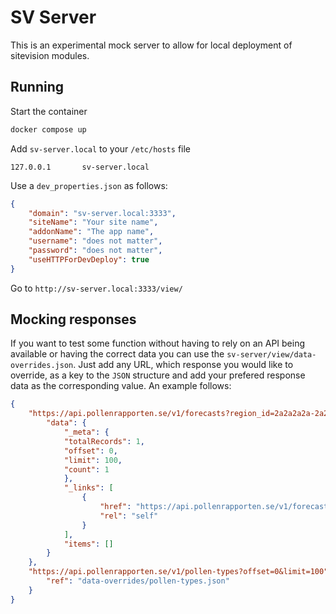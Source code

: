 # SV Server
This is an experimental mock server to allow for local deployment of sitevision modules.

## Running
Start the container

```sh
docker compose up
```

Add `sv-server.local` to your `/etc/hosts` file

```
127.0.0.1       sv-server.local
```

Use a `dev_properties.json` as follows:

```json
{
    "domain": "sv-server.local:3333",
    "siteName": "Your site name",
    "addonName": "The app name",
    "username": "does not matter",
    "password": "does not matter",
    "useHTTPForDevDeploy": true
}
```

Go to `http://sv-server.local:3333/view/`

## Mocking responses
If you want to test some function without having to rely on an API being available or having the correct data you can use the `sv-server/view/data-overrides.json`. Just add any URL, which response you would like to override, as a key to the `JSON` structure and add your prefered response data as the corresponding value. An example follows:

```json
{
    "https://api.pollenrapporten.se/v1/forecasts?region_id=2a2a2a2a-2a2a-4a2a-aa2a-2a2a2a303a35&current=true": {
        "data": {
            "_meta": {
            "totalRecords": 1,
            "offset": 0,
            "limit": 100,
            "count": 1
            },
            "_links": [
                {
                    "href": "https://api.pollenrapporten.se/v1/forecasts?offset=0&limit=100&region_id=2a2a2a2a-2a2a-4a2a-aa2a-2a2a2a303a34&current=True",
                    "rel": "self"
                }
            ],
            "items": []
        }
    },
    "https://api.pollenrapporten.se/v1/pollen-types?offset=0&limit=100": {
        "ref": "data-overrides/pollen-types.json"
    }
}
```
